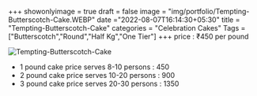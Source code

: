 +++
showonlyimage = true
draft = false
image = "img/portfolio/Tempting-Butterscotch-Cake.WEBP"
date ="2022-08-07T16:14:30+05:30"
title = "Tempting-Butterscotch-Cake"
categories = "Celebration Cakes"
Tags = ["Butterscotch","Round","Half Kg","One Tier"]
+++
price : ₹450 per pound
<!--more-->
![Tempting-Butterscotch-Cake](/img/portfolio/Tempting-Butterscotch-Cake.WEBP)
* 1 pound cake price serves 8-10 persons : 450
* 2 pound cake price serves 10-20 persons : 900
* 3 pound cake price serves 20-30 persons : 1350
